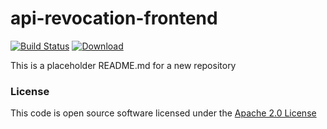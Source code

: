 # api-revocation-frontend

[![Build Status](https://travis-ci.org/hmrc/api-revocation-frontend.svg?branch=master)](https://travis-ci.org/hmrc/api-revocation-frontend) [ ![Download](https://api.bintray.com/packages/hmrc/releases/api-revocation-frontend/images/download.svg) ](https://bintray.com/hmrc/releases/api-revocation-frontend/_latestVersion)

This is a placeholder README.md for a new repository

### License

This code is open source software licensed under the [Apache 2.0 License]("http://www.apache.org/licenses/LICENSE-2.0.html")